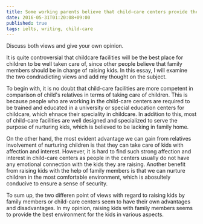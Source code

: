 ```yaml
---
title: Some working parents believe that child-care centers provide the best care for their children. However, others think family members, such as grandparents, provide the best care
date: 2016-05-31T01:20:08+09:00
published: true
tags: ielts, writing, child-care
---
```



Discuss both views and give your own opinion.


It is quite controversial that childcare facilities will be the best place for children to be well taken care of, since other people believe that family members should be in charge of raising kids. In this essay, I will examine the two condradicting views and add my thought on the subject.


To begin with, it is no doubt that child-care facilities are more competent in comparison of child's relatives in terms of taking care of children. This is because people who are working in the child-care centers are required to be trained and educated in a university or special education centers for childcare, which ehnace their speciality in childcare. In addition to this, most of child-care facilities are well designed and specialized to serve the purpose of nurturing kids, which is believed to be lacking in family home.


On the other hand, the most evident advantage we can gain from relatives involvement of nurturing children is that they can take care of kids with affection and interest. However, it is hard to find such strong affection and interest in child-care centers as people in the centers usually do not have any emotional connection with the kids they are raising. Another benefit from raising kids with the help of family members is that we can nurture children in the most comfortable environment, which is abosultely conducive to ensure a sense of security.


To sum up, the two differen point of views with regard to raising kids by family members or child-care centers seem to have their own advantages and disadvantages. In my opinion, raising kids with family members seems to provide the best environment for the kids in various aspects.
